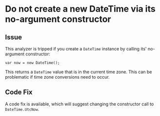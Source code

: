 # Do not create a new DateTime via its no-argument constructor

## Issue

This analyzer is tripped if you create a `DateTime` instance by calling its' no-argument constructor:

```
var now = new DateTime();
```

This returns a `DateTime` value that is in the current time zone. This can be problematic if time zone conversions need to occur.

## Code Fix

A code fix is available, which will suggest changing the constructor call to `DateTime.UtcNow`.